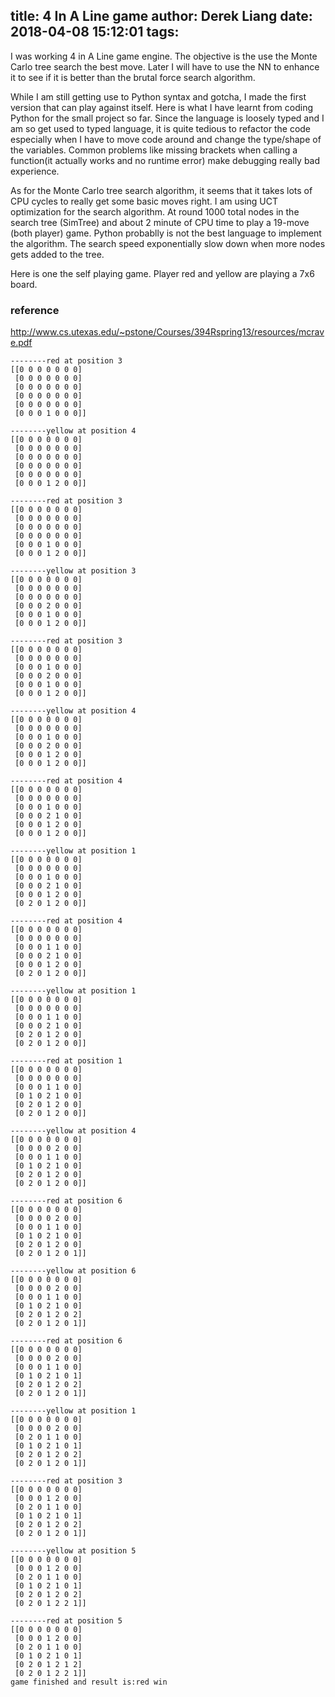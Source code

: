 title: 4 In A Line game
author: Derek Liang
date: 2018-04-08 15:12:01
tags:
---
I was working 4 in A Line game engine. The objective is the use the Monte Carlo tree search the best move. Later I will have to use the NN to enhance it to see if it is better than the brutal force search algorithm.

While I am still getting use to Python syntax and gotcha, I made the first version that can play against itself. Here is what I have learnt from coding Python for the small project so far. Since the language is loosely typed and I am so get used to typed language, it is quite tedious to refactor the code especially when I have to move code around and change the type/shape of the variables. Common problems like missing brackets when calling a function(it actually works and no runtime error) make debugging really bad experience.

As for the Monte Carlo tree search algorithm, it seems that it takes lots of CPU cycles to really get some basic moves right. I am using UCT optimization for the search algorithm. At round 1000 total nodes in the search tree (SimTree) and about 2 minute of CPU time to play a 19-move (both player) game. Python probablly is not the best language to implement the algorithm. The search speed exponentially slow down when more nodes gets added to the tree.

Here is one the self playing game. Player red and yellow are playing a 7x6 board.

### reference
http://www.cs.utexas.edu/~pstone/Courses/394Rspring13/resources/mcrave.pdf

```
--------red at position 3
[[0 0 0 0 0 0 0]
 [0 0 0 0 0 0 0]
 [0 0 0 0 0 0 0]
 [0 0 0 0 0 0 0]
 [0 0 0 0 0 0 0]
 [0 0 0 1 0 0 0]]

--------yellow at position 4
[[0 0 0 0 0 0 0]
 [0 0 0 0 0 0 0]
 [0 0 0 0 0 0 0]
 [0 0 0 0 0 0 0]
 [0 0 0 0 0 0 0]
 [0 0 0 1 2 0 0]]

--------red at position 3
[[0 0 0 0 0 0 0]
 [0 0 0 0 0 0 0]
 [0 0 0 0 0 0 0]
 [0 0 0 0 0 0 0]
 [0 0 0 1 0 0 0]
 [0 0 0 1 2 0 0]]

--------yellow at position 3
[[0 0 0 0 0 0 0]
 [0 0 0 0 0 0 0]
 [0 0 0 0 0 0 0]
 [0 0 0 2 0 0 0]
 [0 0 0 1 0 0 0]
 [0 0 0 1 2 0 0]]

--------red at position 3
[[0 0 0 0 0 0 0]
 [0 0 0 0 0 0 0]
 [0 0 0 1 0 0 0]
 [0 0 0 2 0 0 0]
 [0 0 0 1 0 0 0]
 [0 0 0 1 2 0 0]]

--------yellow at position 4
[[0 0 0 0 0 0 0]
 [0 0 0 0 0 0 0]
 [0 0 0 1 0 0 0]
 [0 0 0 2 0 0 0]
 [0 0 0 1 2 0 0]
 [0 0 0 1 2 0 0]]

--------red at position 4
[[0 0 0 0 0 0 0]
 [0 0 0 0 0 0 0]
 [0 0 0 1 0 0 0]
 [0 0 0 2 1 0 0]
 [0 0 0 1 2 0 0]
 [0 0 0 1 2 0 0]]

--------yellow at position 1
[[0 0 0 0 0 0 0]
 [0 0 0 0 0 0 0]
 [0 0 0 1 0 0 0]
 [0 0 0 2 1 0 0]
 [0 0 0 1 2 0 0]
 [0 2 0 1 2 0 0]]

--------red at position 4
[[0 0 0 0 0 0 0]
 [0 0 0 0 0 0 0]
 [0 0 0 1 1 0 0]
 [0 0 0 2 1 0 0]
 [0 0 0 1 2 0 0]
 [0 2 0 1 2 0 0]]

--------yellow at position 1
[[0 0 0 0 0 0 0]
 [0 0 0 0 0 0 0]
 [0 0 0 1 1 0 0]
 [0 0 0 2 1 0 0]
 [0 2 0 1 2 0 0]
 [0 2 0 1 2 0 0]]

--------red at position 1
[[0 0 0 0 0 0 0]
 [0 0 0 0 0 0 0]
 [0 0 0 1 1 0 0]
 [0 1 0 2 1 0 0]
 [0 2 0 1 2 0 0]
 [0 2 0 1 2 0 0]]

--------yellow at position 4
[[0 0 0 0 0 0 0]
 [0 0 0 0 2 0 0]
 [0 0 0 1 1 0 0]
 [0 1 0 2 1 0 0]
 [0 2 0 1 2 0 0]
 [0 2 0 1 2 0 0]]

--------red at position 6
[[0 0 0 0 0 0 0]
 [0 0 0 0 2 0 0]
 [0 0 0 1 1 0 0]
 [0 1 0 2 1 0 0]
 [0 2 0 1 2 0 0]
 [0 2 0 1 2 0 1]]

--------yellow at position 6
[[0 0 0 0 0 0 0]
 [0 0 0 0 2 0 0]
 [0 0 0 1 1 0 0]
 [0 1 0 2 1 0 0]
 [0 2 0 1 2 0 2]
 [0 2 0 1 2 0 1]]

--------red at position 6
[[0 0 0 0 0 0 0]
 [0 0 0 0 2 0 0]
 [0 0 0 1 1 0 0]
 [0 1 0 2 1 0 1]
 [0 2 0 1 2 0 2]
 [0 2 0 1 2 0 1]]

--------yellow at position 1
[[0 0 0 0 0 0 0]
 [0 0 0 0 2 0 0]
 [0 2 0 1 1 0 0]
 [0 1 0 2 1 0 1]
 [0 2 0 1 2 0 2]
 [0 2 0 1 2 0 1]]

--------red at position 3
[[0 0 0 0 0 0 0]
 [0 0 0 1 2 0 0]
 [0 2 0 1 1 0 0]
 [0 1 0 2 1 0 1]
 [0 2 0 1 2 0 2]
 [0 2 0 1 2 0 1]]

--------yellow at position 5
[[0 0 0 0 0 0 0]
 [0 0 0 1 2 0 0]
 [0 2 0 1 1 0 0]
 [0 1 0 2 1 0 1]
 [0 2 0 1 2 0 2]
 [0 2 0 1 2 2 1]]

--------red at position 5
[[0 0 0 0 0 0 0]
 [0 0 0 1 2 0 0]
 [0 2 0 1 1 0 0]
 [0 1 0 2 1 0 1]
 [0 2 0 1 2 1 2]
 [0 2 0 1 2 2 1]]
game finished and result is:red win


```



